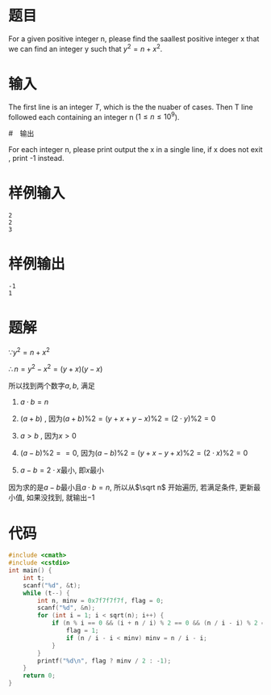 # 题目

For a given positive integer n, please find the saallest positive integer x that we can find an integer y such that $y^2 = n +x^2$.

# 输入

The first line is an integer $T$, which is the the nuaber of cases.
Then T line followed each containing an integer n ($1 \le n \le 10^9$).

#　输出

For each integer n, please print output the x in a single line, if x does not exit , print -1 instead.

# 样例输入

```
2
2
3
```

# 样例输出

```
-1
1
```

# 题解

$\because y^2 = n +x^2$

$\therefore n=y^2-x^2 = (y+x)(y-x)$

所以找到两个数字$a, b$, 满足

1. $a \cdot b = n$

2. $(a+b)%2==0$ , 因为$(a+b)\%2=(y+x+y-x)\%2=(2\cdot y)\%2=0$

3. $a>b$ , 因为$x>0$

4. $(a-b)\%2==0$, 因为$(a-b)\%2=(y+x-y+x)\%2=(2\cdot x)\%2=0$

5. $a-b=2 \cdot x$最小, 即$x$最小

因为求的是$a-b$最小且$a \cdot b=n$, 所以从$\sqrt n$ 开始遍历, 若满足条件, 更新最小值, 如果没找到, 就输出$-1$

# 代码

```cpp
#include <cmath>
#include <cstdio>
int main() {
    int t;
    scanf("%d", &t);
    while (t--) {
        int n, minv = 0x7f7f7f7f, flag = 0;
        scanf("%d", &n);
        for (int i = 1; i < sqrt(n); i++) {
            if (n % i == 0 && (i + n / i) % 2 == 0 && (n / i - i) % 2 == 0 && (n / i - i) > 0) {
                flag = 1;
                if (n / i - i < minv) minv = n / i - i;
            }
        }
        printf("%d\n", flag ? minv / 2 : -1);
    }
    return 0;
}
```
